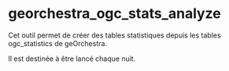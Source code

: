 # georchestra_ogc_stats_analyze

Cet outil permet de créer des tables statistiques depuis les tables ogc_statistics de geOrchestra.

Il est destinée à être lancé chaque nuit.

